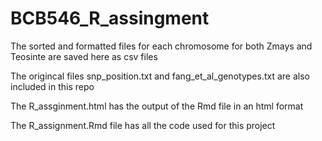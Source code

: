 # BCB546_R_assingment

The sorted and formatted files for each chromosome for both Zmays and Teosinte are saved here as csv files

The origincal files snp_position.txt and fang_et_al_genotypes.txt are also included in this repo

The R_assginment.html has the output of the Rmd file in an html format

The R_assignment.Rmd file has all the code used for this project
